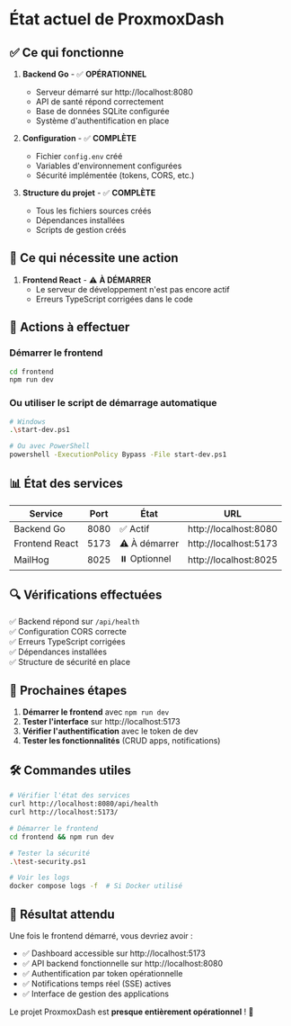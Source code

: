 # État actuel de ProxmoxDash

## ✅ Ce qui fonctionne

1. **Backend Go** - ✅ **OPÉRATIONNEL**
   - Serveur démarré sur http://localhost:8080
   - API de santé répond correctement
   - Base de données SQLite configurée
   - Système d'authentification en place

2. **Configuration** - ✅ **COMPLÈTE**
   - Fichier `config.env` créé
   - Variables d'environnement configurées
   - Sécurité implémentée (tokens, CORS, etc.)

3. **Structure du projet** - ✅ **COMPLÈTE**
   - Tous les fichiers sources créés
   - Dépendances installées
   - Scripts de gestion créés

## 🔧 Ce qui nécessite une action

1. **Frontend React** - ⚠️ **À DÉMARRER**
   - Le serveur de développement n'est pas encore actif
   - Erreurs TypeScript corrigées dans le code

## 🚀 Actions à effectuer

### Démarrer le frontend
```bash
cd frontend
npm run dev
```

### Ou utiliser le script de démarrage automatique
```bash
# Windows
.\start-dev.ps1

# Ou avec PowerShell
powershell -ExecutionPolicy Bypass -File start-dev.ps1
```

## 📊 État des services

| Service | Port | État | URL |
|---------|------|------|-----|
| Backend Go | 8080 | ✅ Actif | http://localhost:8080 |
| Frontend React | 5173 | ⚠️ À démarrer | http://localhost:5173 |
| MailHog | 8025 | ⏸️ Optionnel | http://localhost:8025 |

## 🔍 Vérifications effectuées

✅ Backend répond sur `/api/health`  
✅ Configuration CORS correcte  
✅ Erreurs TypeScript corrigées  
✅ Dépendances installées  
✅ Structure de sécurité en place  

## 📝 Prochaines étapes

1. **Démarrer le frontend** avec `npm run dev`
2. **Tester l'interface** sur http://localhost:5173
3. **Vérifier l'authentification** avec le token de dev
4. **Tester les fonctionnalités** (CRUD apps, notifications)

## 🛠️ Commandes utiles

```bash
# Vérifier l'état des services
curl http://localhost:8080/api/health
curl http://localhost:5173/

# Démarrer le frontend
cd frontend && npm run dev

# Tester la sécurité
.\test-security.ps1

# Voir les logs
docker compose logs -f  # Si Docker utilisé
```

## 🎯 Résultat attendu

Une fois le frontend démarré, vous devriez avoir :
- ✅ Dashboard accessible sur http://localhost:5173
- ✅ API backend fonctionnelle sur http://localhost:8080
- ✅ Authentification par token opérationnelle
- ✅ Notifications temps réel (SSE) actives
- ✅ Interface de gestion des applications

Le projet ProxmoxDash est **presque entièrement opérationnel** ! 🎉
